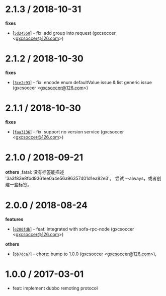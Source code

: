 
2.1.3 / 2018-10-31
==================

**fixes**
  * [[`5d24550`](http://github.com/dubbo-js/dubbo-remoting/commit/5d24550bf606719aff2e355a95dbbaace11fb7c2)] - fix: add group into request (gxcsoccer <<gxcsoccer@126.com>>)

2.1.2 / 2018-10-30
==================

**fixes**
  * [[`3ce2c93`](http://github.com/dubbo-js/dubbo-remoting/commit/3ce2c930b325d89f976c43ac0906f6a9a579537b)] - fix: encode enum defaultValue issue & list generic issue (gxcsoccer <<gxcsoccer@126.com>>)

2.1.1 / 2018-10-30
==================

**fixes**
  * [[`faa3136`](http://github.com/dubbo-js/dubbo-remoting/commit/faa31362a16e84385f28886537d2c81aab651b2c)] - fix: support no version service (gxcsoccer <<gxcsoccer@126.com>>)

2.1.0 / 2018-09-21
==================

**others**
,fatal: 没有标签能描述 '3a3f83e8fbd9361ee0a4e56a96357401d1ea82e3'。
尝试 --always，或者创建一些标签。


2.0.0 / 2018-08-24
==================

**features**
  * [[`e280fdb`](http://github.com/dubbo-js/dubbo-remoting/commit/e280fdbb483a53edeed25302ab8adbad569e71d9)] - feat: integrated with sofa-rpc-node (gxcsoccer <<gxcsoccer@126.com>>)

**others**
  * [[`bb7dca7`](http://github.com/dubbo-js/dubbo-remoting/commit/bb7dca7064abb6657302cf247aced34f6a756a14)] - chore: bump to 1.0.0 (gxcsoccer <<gxcsoccer@126.com>>),

1.0.0 / 2017-03-01
==================

  * feat: implement dubbo remoting protocol